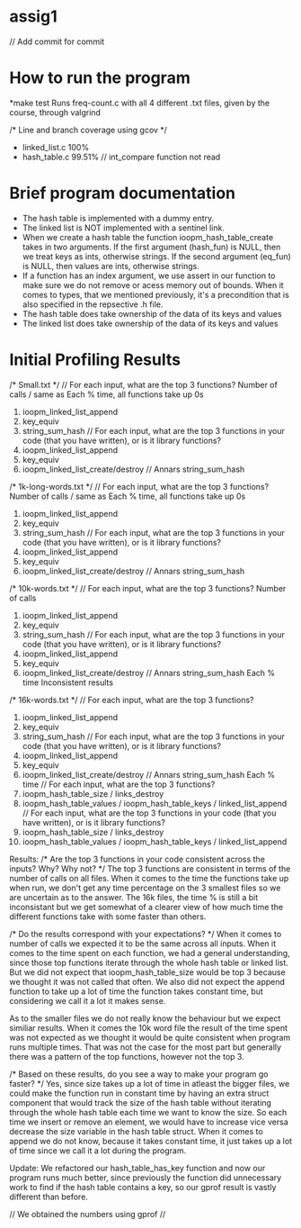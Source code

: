 
# assig1

// Add commit for commit
# How to run the program
*make test
    Runs freq-count.c with all 4 different .txt files, given by the course, through valgrind 

/* Line and branch coverage using gcov */
* linked_list.c 100% 
* hash_table.c 99.51% // int_compare function not read

# Brief program documentation
* The hash table is implemented with a dummy entry.
* The linked list is NOT implemented with a sentinel link.
* When we create a hash table the function ioopm_hash_table_create takes in two arguments. If the first argument (hash_fun) is NULL, then we treat keys as ints, otherwise strings. If the second argument (eq_fun) is NULL, then values are ints, otherwise strings. 
* If a function has an index argument, we use assert in our function to make sure we do not remove or acess memory out of bounds. When it comes to types, that we mentioned previously, it's a precondition that is also specified in the repsective .h file. 
* The hash table does take ownership of the data of its keys and values
* The linked list does take ownership of the data of its keys and values

# Initial Profiling Results
/* Small.txt */
// For each input, what are the top 3 functions?
Number of calls / same as Each % time, all functions take up 0s
1. ioopm_linked_list_append
2. key_equiv
3. string_sum_hash
// For each input, what are the top 3 functions in your code (that you have written), or is it library functions?
1. ioopm_linked_list_append
2. key_equiv
3. ioopm_linked_list_create/destroy // Annars string_sum_hash

/* 1k-long-words.txt */
// For each input, what are the top 3 functions?
Number of calls / same as Each % time, all functions take up 0s
1. ioopm_linked_list_append
2. key_equiv
3. string_sum_hash
// For each input, what are the top 3 functions in your code (that you have written), or is it library functions?
1. ioopm_linked_list_append
2. key_equiv
3. ioopm_linked_list_create/destroy // Annars string_sum_hash

/* 10k-words.txt */
// For each input, what are the top 3 functions?
Number of calls
1. ioopm_linked_list_append
2. key_equiv
3. string_sum_hash
// For each input, what are the top 3 functions in your code (that you have written), or is it library functions?
1. ioopm_linked_list_append
2. key_equiv
3. ioopm_linked_list_create/destroy // Annars string_sum_hash
Each % time
Inconsistent results

/* 16k-words.txt */
// For each input, what are the top 3 functions?
1. ioopm_linked_list_append
2. key_equiv
3. string_sum_hash
// For each input, what are the top 3 functions in your code (that you have written), or is it library functions?
1. ioopm_linked_list_append
2. key_equiv
3. ioopm_linked_list_create/destroy // Annars string_sum_hash
Each % time
// For each input, what are the top 3 functions?
1. ioopm_hash_table_size / links_destroy
2. ioopm_hash_table_values / ioopm_hash_table_keys / linked_list_append
// For each input, what are the top 3 functions in your code (that you have written), or is it library functions?
1. ioopm_hash_table_size / links_destroy
2. ioopm_hash_table_values / ioopm_hash_table_keys / linked_list_append

Results:
/* Are the top 3 functions in your code consistent across the inputs? Why? Why not? */
The top 3 functions are consistent in terms of the number of calls on all files. When it comes to the time the functions take up 
when run, we don't get any time percentage on the 3 smallest files so we are uncertain as to the answer. The 16k files, the time % is still a bit inconsistant but we get somewhat of a clearer view of how much time the different functions take with some faster than others. 

/* Do the results correspond with your expectations? */
When it comes to number of calls we expected it to be the same across all inputs. When it comes to the time spent on each function, we had a general understanding, since those top functions iterate through the whole hash table or linked list. But we did not expect that ioopm_hash_table_size would be top 3 because we thought it was not called that often. We also did not expect the append function to take up a lot of time the function takes constant time, but considering we call it a lot it makes sense. 

As to the smaller files we do not really know the behaviour but we expect similiar results. When it comes the 10k word file the result of the time spent was not expected as we thought it would be quite consistent when program runs multiple times. That was not the case for the most part but generally there was a pattern of the top functions, however not the top 3. 

/* Based on these results, do you see a way to make your program go faster? */
Yes, since size takes up a lot of time in atleast the bigger files, we could make the function run in constant time by having an extra struct component that would track the size of the hash table without iterating through the whole hash table each time we want to know the size. So each time we insert or remove an element, we would have to increase vice versa decrease the size variable in the hash table struct. When it comes to append we do not know, because it takes constant time, it just takes up a lot of time since we call it a lot during the program. 

Update:
We refactored our hash_table_has_key function and now our program runs much better, since previously the function did unnecessary work to find if the hash table contains a key, so our gprof result is vastly different than before.

// We obtained the numbers using gprof //


